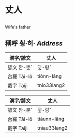 # 丈人
## 
Wife's father

## 稱呼 칑·허· _Address_

漢字/諺文 | 丈人
--- | ---
諺文 깐-뿐ˆ | 뎌ᇫ-랑ˆ
台羅 Tâi-lô | tiōnn-lâng
戴字 Taiji | tnio33lang2


漢字/諺文 | 丈人
--- | ---
諺文 깐-뿐ˆ | ᄃᆤᇫ-랑ˆ
台羅 Tâi-lô | tiāunn-lâng
戴字 Taiji | tniau33lang2



